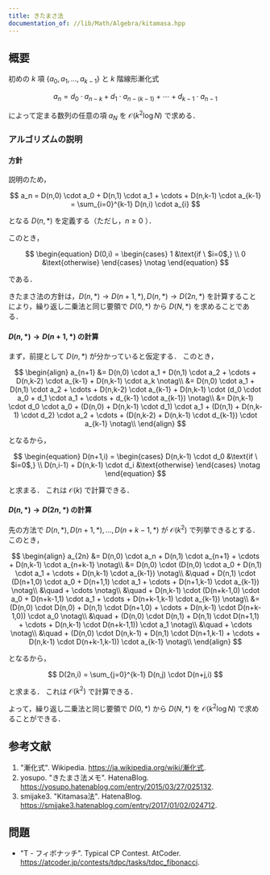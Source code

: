 ```yaml
---
title: きたまさ法
documentation_of: //lib/Math/Algebra/kitamasa.hpp
---
```



## 概要

初めの $k$ 項 $\lbrace a_0, a_1, \ldots, a_{k-1} \rbrace$ と $k$ 階線形漸化式

$$
a_n = d_0 \cdot a_{n-k} + d_1 \cdot a_{n-(k-1)} + \cdots + d_{k-1} \cdot a_{n-1}
$$

によって定まる数列の任意の項 $a_N$ を $\mathcal{O}(k^2 \log N)$ で求める．


### アルゴリズムの説明

#### 方針

説明のため，

$$
a_n = D(n,0) \cdot a_0 + D(n,1) \cdot a_1 + \cdots + D(n,k-1) \cdot a_{k-1} = \sum_{i=0}^{k-1} D(n,i) \cdot a_{i}
$$

となる $D(n,*)$ を定義する（ただし，$n \geq 0$ ）．

このとき，

$$
\begin{equation}
D(0,i) = 
    \begin{cases}
    1 &\text{if \ $i=0$,} \\
    0 &\text{otherwise}
    \end{cases} \notag
\end{equation}
$$

である．

きたまさ法の方針は，$D(n,*) \rightarrow D(n+1,*), D(n,*) \rightarrow D(2n,*)$ を計算することにより，繰り返し二乗法と同じ要領で $D(0,*)$ から $D(N,*)$ を求めることである．


#### $D(n,*) \rightarrow D(n+1,*)$ の計算

まず，前提として $D(n,*)$ が分かっていると仮定する．
このとき，

$$
\begin{align}
a_{n+1} &= D(n,0) \cdot a_1 + D(n,1) \cdot a_2 + \cdots + D(n,k-2) \cdot a_{k-1} + D(n,k-1) \cdot a_k \notag\\
    &= D(n,0) \cdot a_1 + D(n,1) \cdot a_2 + \cdots + D(n,k-2) \cdot a_{k-1} + D(n,k-1) \cdot (d_0 \cdot a_0 + d_1 \cdot a_1 + \cdots + d_{k-1} \cdot a_{k-1}) \notag\\
    &= D(n,k-1) \cdot d_0 \cdot a_0 + (D(n,0) + D(n,k-1) \cdot d_1) \cdot a_1 + (D(n,1) + D(n,k-1) \cdot d_2) \cdot a_2 + \cdots + (D(n,k-2) + D(n,k-1)  \cdot d_{k-1}) \cdot a_{k-1} \notag\\
\end{align}
$$

となるから，

$$
\begin{equation}
D(n+1,i) = 
    \begin{cases}
    D(n,k-1) \cdot d_0 &\text{if \ $i=0$,} \\
    D(n,i-1) + D(n,k-1)  \cdot d_i &\text{otherwise}
    \end{cases} \notag
\end{equation}
$$

と求まる．
これは $\mathcal{O}(k)$ で計算できる．


#### $D(n,*) \rightarrow D(2n,*)$ の計算

先の方法で $D(n,*), D(n+1,*), \ldots, D(n+k-1,*)$ が $\mathcal{O}(k^2)$ で列挙できるとする．
このとき，

$$
\begin{align}
a_{2n} &= D(n,0) \cdot a_n + D(n,1) \cdot a_{n+1} + \cdots + D(n,k-1) \cdot a_{n+k-1} \notag\\
    &= D(n,0) \cdot (D(n,0) \cdot a_0 + D(n,1) \cdot a_1 + \cdots + D(n,k-1) \cdot a_{k-1}) \notag\\
    &\quad + D(n,1) \cdot (D(n+1,0) \cdot a_0 + D(n+1,1) \cdot a_1 + \cdots + D(n+1,k-1) \cdot a_{k-1}) \notag\\
    &\quad + \cdots \notag\\
    &\quad + D(n,k-1) \cdot (D(n+k-1,0) \cdot a_0 + D(n+k-1,1) \cdot a_1 + \cdots + D(n+k-1,k-1) \cdot a_{k-1}) \notag\\
    &= (D(n,0) \cdot D(n,0) + D(n,1) \cdot D(n+1,0) + \cdots + D(n,k-1) \cdot D(n+k-1,0)) \cdot a_0 \notag\\
    &\quad + (D(n,0) \cdot D(n,1) + D(n,1) \cdot D(n+1,1) + \cdots + D(n,k-1) \cdot D(n+k-1,1)) \cdot a_1 \notag\\
    &\quad + \cdots \notag\\
    &\quad + (D(n,0) \cdot D(n,k-1) + D(n,1) \cdot D(n+1,k-1) + \cdots + D(n,k-1) \cdot D(n+k-1,k-1)) \cdot a_{k-1} \notag\\
\end{align}
$$

となるから，

$$
D(2n,i) = \sum_{j=0}^{k-1} D(n,j) \cdot D(n+j,i)
$$

と求まる．
これは $\mathcal{O}(k^2)$ で計算できる．

よって，繰り返し二乗法と同じ要領で $D(0,*)$ から $D(N,*)$ を $\mathcal{O}(k^2 \log N)$ で求めることができる．


## 参考文献

1. "漸化式". Wikipedia. <https://ja.wikipedia.org/wiki/漸化式>.
1. yosupo. "きたまさ法メモ". HatenaBlog. <https://yosupo.hatenablog.com/entry/2015/03/27/025132>.
1. smijake3. "Kitamasa法". HatenaBlog. <https://smijake3.hatenablog.com/entry/2017/01/02/024712>.


## 問題

- "T - フィボナッチ". Typical CP Contest. AtCoder. <https://atcoder.jp/contests/tdpc/tasks/tdpc_fibonacci>.
